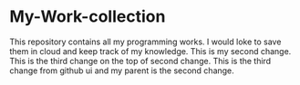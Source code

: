 # My-Work-collection
This repository contains all my programming works. I would loke to save them in cloud and keep track of my knowledge.
This is my second change.
This is the third change on the top of second change.
This is the third change from github ui and my parent is the second change.

